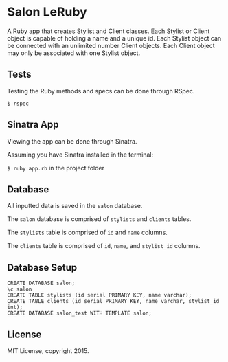 # Salon LeRuby

A Ruby app that creates Stylist and Client classes. Each Stylist or Client object is capable of holding a name and a unique id. Each Stylist object can be connected with an unlimited number Client objects. Each Client object may only be associated with one Stylist object.

## Tests

Testing the Ruby methods and specs can be done through RSpec.

`$ rspec`

## Sinatra App

Viewing the app can be done through Sinatra.

Assuming you have Sinatra installed in the terminal:

`$ ruby app.rb` in the project folder

## Database

All inputted data is saved in the `salon` database.

The `salon` database is comprised of `stylists` and `clients` tables.

The `stylists` table is comprised of `id` and `name` columns.

The `clients` table is comprised of `id`, `name`, and `stylist_id` columns.

## Database Setup
```
CREATE DATABASE salon;
\c salon
CREATE TABLE stylists (id serial PRIMARY KEY, name varchar);
CREATE TABLE clients (id serial PRIMARY KEY, name varchar, stylist_id int);
CREATE DATABASE salon_test WITH TEMPLATE salon;
```

## License

MIT License, copyright 2015. 
